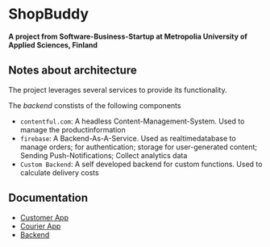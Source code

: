 # ShopBuddy

**A project from Software-Business-Startup at Metropolia University of Applied Sciences, Finland**

## Notes about architecture

The project leverages several services to provide its functionality.

The *backend* constists of the following components
* `contentful.com`: A headless Content-Management-System. Used to manage the productinformation
* `firebase`: A Backend-As-A-Service. Used as realtimedatabase to manage orders; for authentication; storage for user-generated content; Sending Push-Notifications; Collect analytics data
* `Custom Backend`: A self developed backend for custom functions. Used to calculate delivery costs


## Documentation

* [Customer App](/client/customerApp)
* [Courier App](/client/courierApp)
* [Backend](/server)
